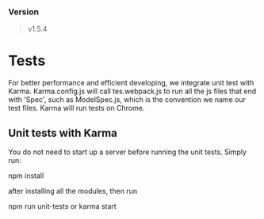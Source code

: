 ### Version
> v1.5.4

# Tests

For better performance and efficient developing, we integrate unit test with Karma. Karma.config.js will call tes.webpack.js to run all the js files that end with 'Spec', such as ModelSpec.js, which is the convention we name our test files. Karma will run tests on Chrome.

## Unit tests with Karma

You do not need to start up a server before running the unit tests. Simply run:

npm install

after installing all the modules, then run

npm run unit-tests or karma start
